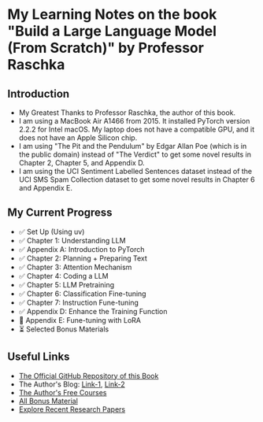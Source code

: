 # My Learning Notes on the book "Build a Large Language Model (From Scratch)" by Professor Raschka

## Introduction
- My Greatest Thanks to Professor Raschka, the author of this book.
- I am using a MacBook Air A1466 from 2015. It installed PyTorch version 2.2.2 for Intel macOS. My laptop does not have a compatible GPU, and it does not have an Apple Silicon chip.
- I am using "The Pit and the Pendulum" by Edgar Allan Poe (which is in the public domain) instead of "The Verdict" to get some novel results in Chapter 2, Chapter 5, and Appendix D.
- I am using the UCI Sentiment Labelled Sentences dataset instead of the UCI SMS Spam Collection dataset to get some novel results in Chapter 6 and Appendix E.

## My Current Progress
- ✅ Set Up (Using uv)
- ✅ Chapter 1: Understanding LLM
- ✅ Appendix A: Introduction to PyTorch
- ✅ Chapter 2: Planning + Preparing Text
- ✅ Chapter 3: Attention Mechanism
- ✅ Chapter 4: Coding a LLM
- ✅ Chapter 5: LLM Pretraining
- ✅ Chapter 6: Classification Fine-tuning
- ✅ Chapter 7: Instruction Fune-tuning
- ✅ Appendix D: Enhance the Training Function
- 🧠 Appendix E: Fune-tuning with LoRA
- ⏳ Selected Bonus Materials

## Useful Links
- [The Official GitHub Repository of this Book](https://github.com/rasbt/LLMs-from-scratch)
- The Author's Blog: [Link-1](https://magazine.sebastianraschka.com/), [Link-2](https://sebastianraschka.com/blog/)
- [The Author's Free Courses](https://sebastianraschka.com/teaching/)
- [All Bonus Material](https://github.com/rasbt/LLMs-from-scratch?tab=readme-ov-file#bonus-material)
- [Explore Recent Research Papers](https://arxiv.org/list/cs.LG/recent)

